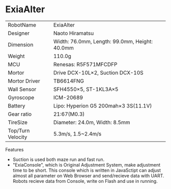# ExiaAlter

| ||
|---|---|
|RobotName| ExiaAlter|
|Designer| Naoto Hiramatsu|
|Dimension | Width: 76.0mm, Length: 99.0mm, Height: 40.0mm|
|Weight| 110.0g |
|MCU|Renesas: R5F571MFCDFP|
|Mortor|Drive DCX-10L×2, Suction DCX-10S|
|Mortor Driver|TB6614FNG|
|Wall Sensor|SFH4550×5, ST-1KL3A×5|
|Gyroscope|ICM-20689|
|Battery|Lipo: Hyperion G5 200mah×3 3S(11.1V)|
|Gear ratio|21:67(M0.3)|
|TireSize|Diameter: 24.0m, Width: 8.5mm|
|Top/Turn Velocity|5.3m/s, 1.5~2.4m/s|

Features
* Suction is used both maze run and fast run.
* "ExiaConsole", which is Original Adjustment System, make adjustment time to be short. This console which is written in JavaSctipt can adjust almost all parameter on Web Browser and send/recieve data with UART. Robots recieve data from Console, write on Flash and use in running.